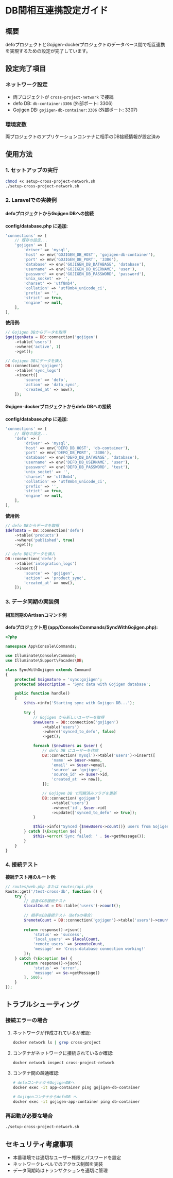 # DB間相互連携設定ガイド

## 概要
defoプロジェクトとGojigen-dockerプロジェクトのデータベース間で相互連携を実現するための設定が完了しています。

## 設定完了項目

### ネットワーク設定
- 両プロジェクトが `cross-project-network` で接続
- defo DB: `db-container:3306` (外部ポート: 3306)
- Gojigen DB: `gojigen-db-container:3306` (外部ポート: 3307)

### 環境変数
両プロジェクトのアプリケーションコンテナに相手のDB接続情報が設定済み

## 使用方法

### 1. セットアップの実行
```bash
chmod +x setup-cross-project-network.sh
./setup-cross-project-network.sh
```

### 2. Laravelでの実装例

#### defoプロジェクトからGojigen DBへの接続

**config/database.php に追加:**
```php
'connections' => [
    // 既存の設定...
    'gojigen' => [
        'driver' => 'mysql',
        'host' => env('GOJIGEN_DB_HOST', 'gojigen-db-container'),
        'port' => env('GOJIGEN_DB_PORT', '3306'),
        'database' => env('GOJIGEN_DB_DATABASE', 'database'),
        'username' => env('GOJIGEN_DB_USERNAME', 'user'),
        'password' => env('GOJIGEN_DB_PASSWORD', 'password'),
        'unix_socket' => '',
        'charset' => 'utf8mb4',
        'collation' => 'utf8mb4_unicode_ci',
        'prefix' => '',
        'strict' => true,
        'engine' => null,
    ],
],
```

**使用例:**
```php
// Gojigen DBからデータを取得
$gojigenData = DB::connection('gojigen')
    ->table('users')
    ->where('active', 1)
    ->get();

// Gojigen DBにデータを挿入
DB::connection('gojigen')
    ->table('sync_logs')
    ->insert([
        'source' => 'defo',
        'action' => 'data_sync',
        'created_at' => now(),
    ]);
```

#### Gojigen-dockerプロジェクトからdefo DBへの接続

**config/database.php に追加:**
```php
'connections' => [
    // 既存の設定...
    'defo' => [
        'driver' => 'mysql',
        'host' => env('DEFO_DB_HOST', 'db-container'),
        'port' => env('DEFO_DB_PORT', '3306'),
        'database' => env('DEFO_DB_DATABASE', 'database'),
        'username' => env('DEFO_DB_USERNAME', 'user'),
        'password' => env('DEFO_DB_PASSWORD', 'test'),
        'unix_socket' => '',
        'charset' => 'utf8mb4',
        'collation' => 'utf8mb4_unicode_ci',
        'prefix' => '',
        'strict' => true,
        'engine' => null,
    ],
],
```

**使用例:**
```php
// defo DBからデータを取得
$defoData = DB::connection('defo')
    ->table('products')
    ->where('published', true)
    ->get();

// defo DBにデータを挿入
DB::connection('defo')
    ->table('integration_logs')
    ->insert([
        'source' => 'gojigen',
        'action' => 'product_sync',
        'created_at' => now(),
    ]);
```

### 3. データ同期の実装例

#### 相互同期のArtisanコマンド例

**defoプロジェクト用 (app/Console/Commands/SyncWithGojigen.php):**
```php
<?php

namespace App\Console\Commands;

use Illuminate\Console\Command;
use Illuminate\Support\Facades\DB;

class SyncWithGojigen extends Command
{
    protected $signature = 'sync:gojigen';
    protected $description = 'Sync data with Gojigen database';

    public function handle()
    {
        $this->info('Starting sync with Gojigen DB...');
        
        try {
            // Gojigen から新しいユーザーを取得
            $newUsers = DB::connection('gojigen')
                ->table('users')
                ->where('synced_to_defo', false)
                ->get();

            foreach ($newUsers as $user) {
                // defo DB にユーザーを作成
                DB::connection('mysql')->table('users')->insert([
                    'name' => $user->name,
                    'email' => $user->email,
                    'source' => 'gojigen',
                    'source_id' => $user->id,
                    'created_at' => now(),
                ]);

                // Gojigen DB で同期済みフラグを更新
                DB::connection('gojigen')
                    ->table('users')
                    ->where('id', $user->id)
                    ->update(['synced_to_defo' => true]);
            }

            $this->info("Synced {$newUsers->count()} users from Gojigen");
        } catch (\Exception $e) {
            $this->error('Sync failed: ' . $e->getMessage());
        }
    }
}
```

### 4. 接続テスト

**接続テスト用のルート例:**
```php
// routes/web.php または routes/api.php
Route::get('/test-cross-db', function () {
    try {
        // 自身のDB接続テスト
        $localCount = DB::table('users')->count();
        
        // 相手のDB接続テスト（defoの場合）
        $remoteCount = DB::connection('gojigen')->table('users')->count();
        
        return response()->json([
            'status' => 'success',
            'local_users' => $localCount,
            'remote_users' => $remoteCount,
            'message' => 'Cross-database connection working!'
        ]);
    } catch (\Exception $e) {
        return response()->json([
            'status' => 'error',
            'message' => $e->getMessage()
        ], 500);
    }
});
```

## トラブルシューティング

### 接続エラーの場合
1. ネットワークが作成されているか確認:
   ```bash
   docker network ls | grep cross-project
   ```

2. コンテナがネットワークに接続されているか確認:
   ```bash
   docker network inspect cross-project-network
   ```

3. コンテナ間の疎通確認:
   ```bash
   # defoコンテナからGojigenDBへ
   docker exec -it app-container ping gojigen-db-container
   
   # GojigenコンテナからdefoDB へ
   docker exec -it gojigen-app-container ping db-container
   ```

### 再起動が必要な場合
```bash
./setup-cross-project-network.sh
```

## セキュリティ考慮事項
- 本番環境では適切なユーザー権限とパスワードを設定
- ネットワークレベルでのアクセス制御を実装
- データ同期時はトランザクションを適切に管理 